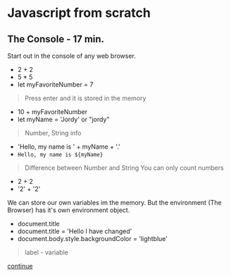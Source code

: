 # Javascript from scratch

## The Console - 17 min.

Start out in the console of any web browser.

- 2 + 2
- 5 \* 5
- let myFavoriteNumber = 7

> Press enter and it is stored in the memory

- 10 + myFavoriteNumber
- let myName = 'Jordy' or "jordy"

> Number, String info

- 'Hello, my name is ' + myName + '.'
- `Hello, my name is ${myName}`

> Difference between Number and String
> You can only count numbers

- 2 + 2
- '2' + '2'

We can store our own variables im the memory. But the environment (The Browser) has it's own environment object.

- document.title
- document.title = 'Hello I have changed'
- document.body.style.backgroundColor = 'lightblue'

> label - variable

[continue](./functions.md)
